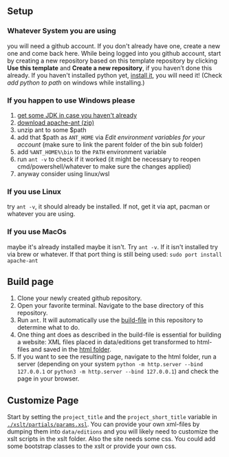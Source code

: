 ## Setup

### Whatever System you are using
you will need a github account. If you don't already have one, create a new one and come back here.
While being logged into you github account, start by creating a new repository based on this template repository by clicking **Use this template** and **Create a new repository**, if you haven’t done this already.
If you haven't installed python yet, [install it](https://www.python.org/downloads/), you will need it! (Check *add python to path* on windows while installing.)

### If you happen to use Windows please
1. [get some JDK in case you haven't already](https://www.java.com/en/download/)
2. [download apache-ant (zip)](https://ant.apache.org/bindownload.cgi)
3. unzip ant to some $path
4. add that $path as ```ANT_HOME``` via *Edit environment variables for your account* (make sure to link the parent folder of the bin sub folder)
5. add ```%ANT_HOME%\bin``` to the ```PATH``` environment variable
6. run ```ant -v``` to check if it worked (it might be necessary to reopen cmd/powershell/whatever to make sure the changes applied)
7. anyway consider using linux/wsl


### If you use Linux
try ```ant -v```, it should already be installed. If not, get it via apt, pacman or whatever you are using.

### If you use MacOs
maybe it's already installed maybe it isn't. Try ```ant -v```. If it isn't installed try via brew or whatever. If that port thing is still being used: ```sudo port install apache-ant```

## Build page
1. Clone your newly created github repository.
2. Open your favorite terminal. Navigate to the base directory of this repository.
3. Run ```ant```. It will automatically use the [build-file](./build.xml) in this repository to determine what to do.
4. One thing ant does as described in the build-file is essential for building a website: XML files placed in data/editions get transformed to html-files and saved in the [html folder](./html/).
5. If you want to see the resulting page, navigate to the html folder, run a server (depending on your system ```python -m http.server --bind 127.0.0.1``` or ```python3 -m http.server --bind 127.0.0.1```) and check the page in your browser.

## Customize Page
Start by setting the ```project_title``` and the ```project_short_title``` variable in [```./xslt/partials/params.xsl```](./xslt/partials/params.xsl).
You can provide your own xml-files by dumping them into ```data/editions``` and you will likely need to customize the xslt scripts in the xslt folder. Also the site needs some css. You could add some bootstrap classes to the xslt or provide your own css.